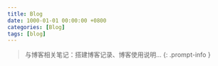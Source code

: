 ```yaml
---
title: Blog
date: 1000-01-01 00:00:00 +0800
categories: [Blog]
tags: [blog]
---
```


> 与博客相关笔记：搭建博客记录、博客使用说明...
{: .prompt-info }
